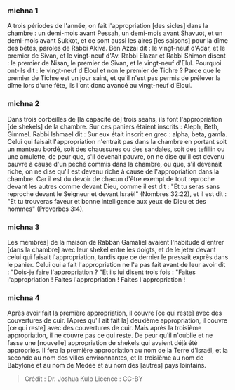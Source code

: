 
### michna 1
A trois périodes de l'année, on fait l'appropriation [des sicles] dans la chambre : un demi-mois avant Pessah, un demi-mois avant Shavuot, et un demi-mois avant Sukkot, et ce sont aussi les aires [les saisons] pour la dîme des bêtes, paroles de Rabbi Akiva. Ben Azzai dit : le vingt-neuf d'Adar, et le premier de Sivan, et le vingt-neuf d'Av. Rabbi Elazar et Rabbi Shimon disent : le premier de Nisan, le premier de Sivan, et le vingt-neuf d'Elul. Pourquoi ont-ils dit : le vingt-neuf d'Eloul et non le premier de Tichre ? Parce que le premier de Tichre est un jour saint, et qu'il n'est pas permis de prélever la dîme lors d'une fête, ils l'ont donc avancé au vingt-neuf d'Eloul.

### michna 2
Dans trois corbeilles de [la capacité de] trois seahs, ils font l'appropriation [de shekels] de la chambre. Sur ces paniers étaient inscrits : Aleph, Beth, Gimmel. Rabbi Ishmael dit : Sur eux était inscrit en grec : alpha, beta, gamla. Celui qui faisait l'appropriation n'entrait pas dans la chambre en portant soit un manteau bordé, soit des chaussures ou des sandales, soit des tefillin ou une amulette, de peur que, s'il devenait pauvre, on ne dise qu'il est devenu pauvre à cause d'un péché commis dans la chambre, ou que, s'il devenait riche, on ne dise qu'il est devenu riche à cause de l'appropriation dans la chambre. Car il est du devoir de chacun d'être exempt de tout reproche devant les autres comme devant Dieu, comme il est dit : "Et tu seras sans reproche devant le Seigneur et devant Israël" (Nombres 32:22), et il est dit : "Et tu trouveras faveur et bonne intelligence aux yeux de Dieu et des hommes" (Proverbes 3:4).

### michna 3
Les membres] de la maison de Rabban Gamaliel avaient l'habitude d'entrer [dans la chambre] avec leur shekel entre les doigts, et de le jeter devant celui qui faisait l'appropriation, tandis que ce dernier le pressait exprès dans le panier. Celui qui a fait l'appropriation ne l'a pas fait avant de leur avoir dit : "Dois-je faire l'appropriation ? "Et ils lui disent trois fois : "Faites l'appropriation ! Faites l'appropriation ! Faites l'appropriation !

### michna 4
Après avoir fait la première appropriation, il couvre [ce qui reste] avec des couvertures de cuir. [Après qu'il ait fait la] deuxième appropriation, il couvre [ce qui reste] avec des couvertures de cuir. Mais après la troisième appropriation, il ne couvre pas ce qui reste. De peur qu'il n'oublie et ne fasse une [nouvelle] appropriation de shekels qui avaient déjà été appropriés. Il fera la première appropriation au nom de la Terre d'Israël, et la seconde au nom des villes environnantes, et la troisième au nom de Babylone et au nom de Médée et au nom des [autres] pays lointains.

>Crédit : Dr. Joshua Kulp
>Licence : CC-BY
